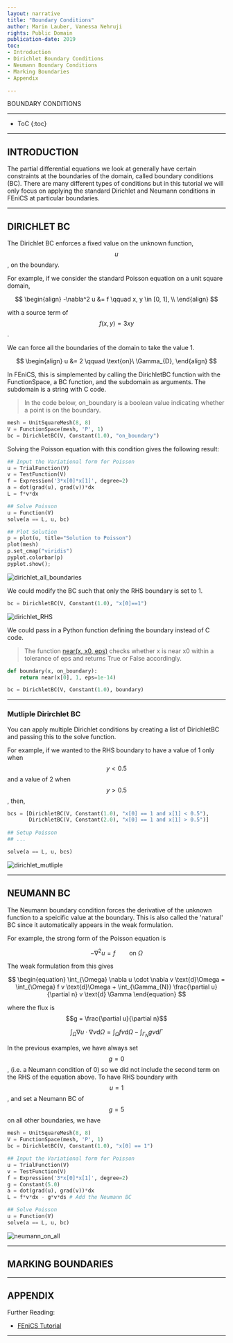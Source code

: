 ```yaml
---
layout: narrative
title: "Boundary Conditions"
author: Marin Lauber, Vanessa Nehruji
rights: Public Domain
publication-date: 2019
toc:
- Introduction
- Dirichlet Boundary Conditions
- Neumann Boundary Conditions
- Marking Boundaries
- Appendix

---
```


<a id="title-page" />

<p class="centered larger">BOUNDARY CONDITIONS</p>

---
* ToC
{:toc}

---

## INTRODUCTION

The partial differential equations we look at generally have certain constraints at the boundaries of the domain, called boundary conditions (BC). There are many different types of conditions but in this tutorial we will only focus on applying the standard Dirichlet and Neumann conditions in FEniCS at particular boundaries.

---

## DIRICHLET BC

The Dirichlet BC enforces a fixed value on the unknown function, $$u$$, on the boundary.

For example, if we consider the standard Poisson equation on a unit square domain, 

$$
\begin{align}
  -\nabla^2 u &= f \qquad x, y \in [0, 1], \\
\end{align}
$$

with a source term of
$$
\begin{equation}
  f(x, y) = 3xy
\end{equation}
$$.

We can force all the boundaries of the domain to take the value 1.

$$
\begin{align}
  u &= 2 \qquad \text{on}\ \Gamma_{D},
\end{align}
$$

In FEniCS, this is simplemented by calling the DirichletBC function with the FunctionSpace, a BC function, and the subdomain as arguments. The subdomain is a string with C code.
> In the code below, on_boundary is a boolean value indicating whether a point is on the boundary. 

```python
mesh = UnitSquareMesh(8, 8)
V = FunctionSpace(mesh, 'P', 1)
bc = DirichletBC(V, Constant(1.0), "on_boundary")
```

Solving the Poisson equation with this condition gives the following result:

```python
## Input the Variational form for Poisson
u = TrialFunction(V)
v = TestFunction(V)
f = Expression('3*x[0]*x[1]', degree=2)
a = dot(grad(u), grad(v))*dx
L = f*v*dx

## Solve Poisson
u = Function(V)
solve(a == L, u, bc)

## Plot Solution
p = plot(u, title="Solution to Poisson")
plot(mesh)
p.set_cmap("viridis")
pyplot.colorbar(p)
pyplot.show();
```

![dirichlet_all_boundaries](../../assets/img/boundary/d_all_bounds.png)

We could modify the BC such that only the RHS boundary is set to 1.

```python
bc = DirichletBC(V, Constant(1.0), "x[0]==1")
```

![dirichlet_RHS](../../assets/img/boundary/d_RHS.png)

We could pass in a Python function defining the boundary instead of C code.
> The function <a href="https://fenicsproject.org/docs/dolfin/1.6.0/python/programmers-reference/cpp/function/near.html">near(x, x0, eps)</a> checks whether x is near x0 within a tolerance of eps and returns True or False accordingly.

```python
def boundary(x, on_boundary):
    return near(x[0], 1, eps=1e-14)

bc = DirichletBC(V, Constant(1.0), boundary)
```
---

### Mutliple Dirirchlet BC

You can apply multiple Dirichlet conditions by creating a list of DirichletBC and passing this to the solve function.

For example, if we wanted to the RHS boundary to have a value of 1 only when $$y < 0.5$$ and a value of 2 when $$y > 0.5$$, then,

```python
bcs = [DirichletBC(V, Constant(1.0), "x[0] == 1 and x[1] < 0.5"),
       DirichletBC(V, Constant(2.0), "x[0] == 1 and x[1] > 0.5")]
       
## Setup Poisson
## ...

solve(a == L, u, bcs)
```

![dirichlet_mutliple](../../assets/img/boundary/d_multiple.png)

---

## NEUMANN BC

The Neumann boundary condition forces the derivative of the unknown function to a speicific value at the boundary. This is also called the 'natural' BC since it automatically appears in the weak formulation.

For example, the strong form of the Poisson equation is

$$
\begin{equation}
  -\nabla^2 u = f \qquad \text{on}\ \Omega
\end{equation}
$$

The weak formulation from this gives

$$
\begin{equation}
  \int_{\Omega} \nabla u \cdot \nabla v \text{d}\Omega = \int_{\Omega} f v \text{d}\Omega + \int_{\Gamma_{N}} \frac{\partial u}{\partial n} v \text{d} \Gamma
\end{equation}
$$

where the flux is $$g = \frac{\partial u}{\partial n}$$

$$
\begin{equation}
  \int_{\Omega} \nabla u \cdot \nabla v \text{d}\Omega = \int_{\Omega} f v \text{d}\Omega - \int_{\Gamma_{N}} g v \text{d} \Gamma
\end{equation}
$$

In the previous examples, we have always set $$g = 0$$, (i.e. a Neumann condition of 0) so we did not include the second term on the RHS of the equation above. To have RHS boundary with $$u = 1$$, and set a Neumann BC of $$g = 5$$ on all other boundaries, we have

```python
mesh = UnitSquareMesh(8, 8)
V = FunctionSpace(mesh, 'P', 1)
bc = DirichletBC(V, Constant(1.0), "x[0] == 1")

## Input the Variational form for Poisson
u = TrialFunction(V)
v = TestFunction(V)
f = Expression('3*x[0]*x[1]', degree=2)
g = Constant(5.0)
a = dot(grad(u), grad(v))*dx
L = f*v*dx - g*v*ds	# Add the Neumann BC

## Solve Poisson
u = Function(V)
solve(a == L, u, bc)
```

![neumann_on_all](../../assets/img/boundary/n_all.png)

---

## MARKING BOUNDARIES


---

## APPENDIX

Further Reading:
+ <a href="https://fenicsproject.org/pub/tutorial/sphinx1/._ftut1005.html">FEniCS Tutorial</a>


---
